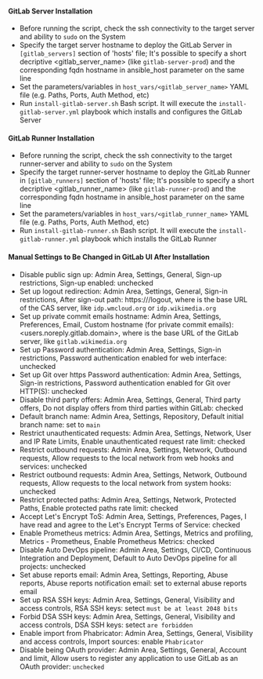 #### GitLab Server Installation

* Before running the script, check the ssh connectivity to the target server and ability to `sudo` on the System
* Specify the target server hostname to deploy the GitLab Server in `[gitlab_servers]` section of 'hosts' file;
  It's possible to specify a short decriptive <gitlab_server_name> (like `gitlab-server-prod`) and the corresponding
  fqdn hostname in ansible_host parameter on the same line
* Set the parameters/variables in `host_vars/<gitlab_server_name>` YAML file (e.g. Paths, Ports, Auth Method, etc)
* Run `install-gitlab-server.sh` Bash script. It will execute the `install-gitlab-server.yml` playbook which installs and configures the GitLab Server

#### GitLab Runner Installation

* Before running the script, check the ssh connectivity to the target runner-server and ability to `sudo` on the System
* Specify the target runner-server hostname to deploy the GitLab Runner in `[gitlab_runners]` section of 'hosts' file;
  It's possible to specify a short decriptive <gitlab_runner_name> (like `gitlab-runner-prod`) and the corresponding
  fqdn hostname in ansible_host parameter on the same line
* Set the parameters/variables in `host_vars/<gitlab_runner_name>` YAML file (e.g. Paths, Ports, Auth Method, etc)
* Run `install-gitlab-runner.sh` Bash script. It will execute the `install-gitlab-runner.yml` playbook which installs the GitLab Runner

#### Manual Settings to Be Changed in GitLab UI After Installation

* Disable public sign up: Admin Area, Settings, General, Sign-up restrictions, Sign-up enabled: unchecked
* Set up logout redirection: Admin Area, Settings, General, Sign-in restrictions, After sign-out path: https://<IDP server>/logout,
  where <IDP server> is the base URL of the CAS server, like `idp.wmcloud.org` or `idp.wikimedia.org`
* Set up private commit emails hostname: Admin Area, Settings, Preferences, Email, Custom hostname (for private commit emails):
  <users.noreply.gitlab.domain>, where <gitlab domain> is the base URL of the GitLab server, like `gitlab.wikimedia.org`
* Set up Password authentication: Admin Area, Settings, Sign-in restrictions, Password authentication enabled for web interface: unchecked
* Set up Git over https Password authentication: Admin Area, Settings, Sign-in restrictions, Password authentication enabled for Git over HTTP(S): unchecked
* Disable third party offers: Admin Area, Settings, General, Third party offers, Do not display offers from third parties within GitLab: checked
* Default branch name: Admin Area, Settings, Repository, Default initial branch name: set to `main`
* Restrict unauthenticated requests: Admin Area, Settings, Network, User and IP Rate Limits, Enable unauthenticated request rate limit: checked
* Restrict outbound requests: Admin Area, Settings, Network, Outbound requests, Allow requests to the local network from web hooks and services: unchecked
* Restrict outbound requests: Admin Area, Settings, Network, Outbound requests, Allow requests to the local network from system hooks: unchecked
* Restrict protected paths: Admin Area, Settings, Network, Protected Paths, Enable protected paths rate limit: checked
* Accept Let's Encrypt ToS: Admin Area, Settings, Preferences, Pages, I have read and agree to the Let's Encrypt Terms of Service: checked
* Enable Prometheus metrics: Admin Area, Settings, Metrics and profiling, Metrics - Prometheus, Enable Prometheus Metrics: checked
* Disable Auto DevOps pipeline: Admin Area, Settings, CI/CD, Continuous Integration and Deployment, Default to Auto DevOps pipeline for all projects: unchecked
* Set abuse reports email: Admin Area, Settings, Reporting, Abuse reports, Abuse reports notification email: set to external abuse reports email
* Set up RSA SSH keys: Admin Area, Settings, General, Visibility and access controls, RSA SSH keys: setect `must be at least 2048 bits`
* Forbid DSA SSH keys: Admin Area, Settings, General, Visibility and access controls, DSA SSH keys: setect `are forbidden`
* Enable import from Phabricator: Admin Area, Settings, General, Visibility and access controls, Import sources: enable `Phabricator`
* Disable being OAuth provider: Admin Area, Settings, General, Account and limit, Allow users to register any application to use GitLab as an OAuth provider: `unchecked`
